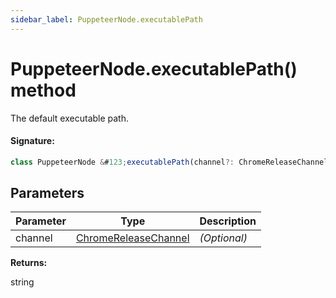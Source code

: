 ```yaml
---
sidebar_label: PuppeteerNode.executablePath
---
```


# PuppeteerNode.executablePath() method

The default executable path.

#### Signature:

```typescript
class PuppeteerNode &#123;executablePath(channel?: ChromeReleaseChannel): string;&#125;
```

## Parameters

| Parameter | Type                                                        | Description  |
| --------- | ----------------------------------------------------------- | ------------ |
| channel   | [ChromeReleaseChannel](./puppeteer.chromereleasechannel.md) | _(Optional)_ |

**Returns:**

string
